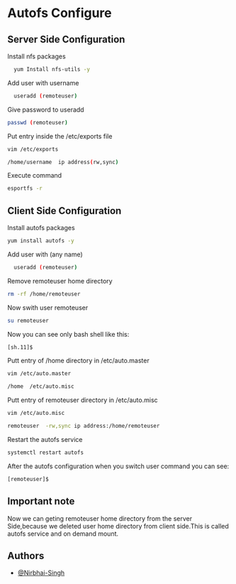 
# Autofs Configure




## Server Side Configuration

Install nfs packages

```bash
  yum Install nfs-utils -y
```

Add user with username

```bash
  useradd (remoteuser)
```
Give password to useradd

```bash
passwd (remoteuser)
```
Put entry inside the /etc/exports file

```bash
vim /etc/exports

/home/username  ip address(rw,sync)
```
Execute command 

```bash
esportfs -r
```
## Client Side Configuration

Install autofs packages

```bash
yum install autofs -y
```
Add user with (any name)

```bash
  useradd (remoteuser)
```

Remove remoteuser home directory

```bash
rm -rf /home/remoteuser
```
Now swith user remoteuser

```bash
su remoteuser
```
Now you can see only bash shell like this:

```bash
[sh.11]$
```
Putt entry of /home directory in /etc/auto.master

```bash
vim /etc/auto.master

/home  /etc/auto.misc
```
Putt entry of remoteuser directory in /etc/auto.misc

```bash
vim /etc/auto.misc

remoteuser  -rw,sync ip address:/home/remoteuser
```
Restart the autofs service

```bash
systemctl restart autofs
```
After the autofs configuration when you switch user command you can see:

```bash
[remoteuser]$
```

## Important note

Now we can geting remoteuser home directory from the server Side,because we deleted user home directory from client side.This is called autofs service and on demand mount.


## Authors

- [@Nirbhai-Singh](https://www.github.com/octokatherine)


